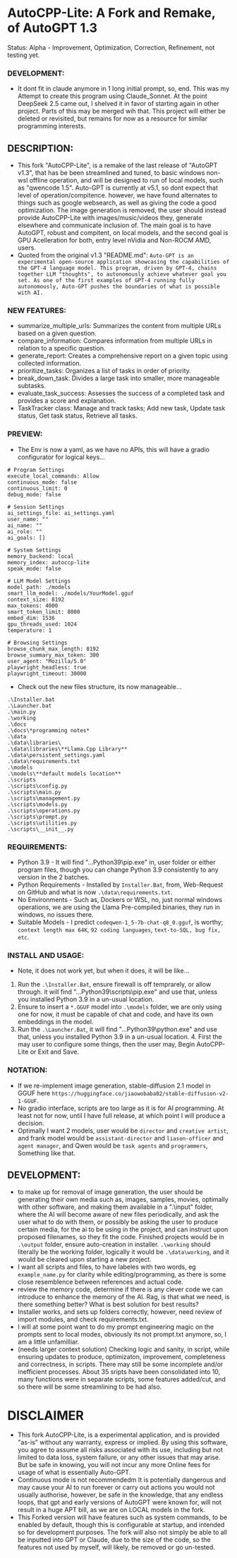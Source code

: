 # AutoCPP-Lite: A Fork and Remake, of AutoGPT 1.3
Status: Alpha - Improvement, Optimization, Correction, Refinement, not testing yet.

### DEVELOPMENT:
- It dont fit in claude anymore in 1 long initial prompt, so, end. This was my Attempt to create this program using Claude_Sonnet. At the point DeepSeek 2.5 came out, I shelved it in favor of starting again in other project. Parts of this may be merged wih that. This project will either be deleted or revisited, but remains for now as a resource for similar programming interests.

## DESCRIPTION:
- This fork "AutoCPP-Lite", is a remake of the last release of "AutoGPT v1.3", that has be been streamlined and tuned, to basic windows non-wsl offline operation, and will be designed to run of local models, such as "qwencode 1.5". Auto-GPT is currently at v5.1, so dont expect that level of operation/compitence. however, we have found alternates to things such as google websearch, as well as giving the code a good optimization. The image generation is removed, the user should instead provide AutoCPP-Lite with images/music/videos they, generate elsewhere and communicate inclusion of. The main goal is to have AutoGPT, robust and compitent, on local models, and the second goal is GPU Acelleration for both, entry level nVidia and Non-ROCM AMD, users. 
- Quoted from the original v1.3 "README.md": `Auto-GPT is an experimental open-source application showcasing the capabilities of the GPT-4 language model. This program, driven by GPT-4, chains together LLM "thoughts", to autonomously achieve whatever goal you set. As one of the first examples of GPT-4 running fully autonomously, Auto-GPT pushes the boundaries of what is possible with AI.`

### NEW FEATURES:
- summarize_multiple_urls: Summarizes the content from multiple URLs based on a given question.
- compare_information: Compares information from multiple URLs in relation to a specific question.
- generate_report: Creates a comprehensive report on a given topic using collected information.
- prioritize_tasks: Organizes a list of tasks in order of priority.
- break_down_task: Divides a large task into smaller, more manageable subtasks.
- evaluate_task_success: Assesses the success of a completed task and provides a score and explanation.
- TaskTracker class: Manage and track tasks; Add new task, Update task status, Get task status, Retrieve all tasks.

### PREVIEW:
- The Env is now a yaml, as we have no APIs, this will have a gradio configurator for logical keys...
```
# Program Settings
execute_local_commands: Allow
continuous_mode: false
continuous_limit: 0
debug_mode: false

# Session Settings
ai_settings_file: ai_settings.yaml
user_name: ""
ai_name: ""
ai_role: ""
ai_goals: []

# System Settings
memory_backend: local
memory_index: autoccp-lite
speak_mode: false

# LLM Model Settings
model_path: ./models
smart_llm_model: ./models/YourModel.gguf
context_size: 8192
max_tokens: 4000
smart_token_limit: 8000
embed_dim: 1536
gpu_threads_used: 1024
temperature: 1

# Browsing Settings
browse_chunk_max_length: 8192
browse_summary_max_token: 300
user_agent: "Mozilla/5.0"
playwright_headless: true
playwright_timeout: 30000
```
- Check out the new files structure, its now manageable...
```
.\Installer.bat
.\Launcher.bat
.\main.py
.\working
.\docs
.\docs\*programming notes*
.\data
.\data\libraries\
.\data\libraries\**Llama.Cpp Library**
.\data\persistent_settings.yaml
.\data\requirements.txt
.\models
.\models\**default models location**
.\scripts
.\scripts\config.py
.\scripts\main.py
.\scripts\management.py
.\scripts\models.py
.\scripts\operations.py
.\scripts\prompt.py
.\scripts\utilities.py
.\scripts\__init__.py
```

### REQUIREMENTS:
- Python 3.9 - It will find "...Python39\pip.exe" in, user folder or either program files, though you can change Python 3.9 consistently to any version in the 2 batches.
- Python Requirements - Installed by `Installer.Bat`, from, Web-Request on GitHub and what is now `.\data\requirements.txt`.  
- No Environments - Such as, Dockers or WSL, no, just normal windows operations, we are using the Llama Pre-compiled binaries, they run in windows, no issues there. 
- Suitable Models - I predict `codeqwen-1_5-7b-chat-q8_0.gguf`, is worthy; `context length max 64K`, `92 coding languages`, `text-to-SQL, bug fix, etc`.

### INSTALL AND USAGE:
- Note, it does not work yet, but when it does, it will be like...
1. Run the `.\Installer.Bat`, ensure firewall is off temprarely, or allow through. it will find "...Python39\scripts\pip.exe" and use that, unless you installed Python 3.9 in a un-usual location.
2. Ensure to insert a `*.GGUF` model into `.\models` folder, we are only using one for now, it must be capable of chat and code, and have its own embeddings in the model.
3. Run the `.\Launcher.Bat`, it will find "...Python39\python.exe" and use that, unless you installed Python 3.9 in a un-usual location. 4. First the may user to configure some things, then the user may, Begin AutoCPP-Lite or Exit and Save.


### NOTATION:
- If we re-implement image generation, stable-diffusion 2.1 model in GGUF here `https://huggingface.co/jiaowobaba02/stable-diffusion-v2-1-GGUF`.
- No gradio interface, scripts are too large as it is for AI programming. At least not for now, until I have full release, at which point I will produce a decision.
- Optimally I want 2 models, user would be `director` and `creative artist`, and frank model would be `assistant-director` and `liason-officer` and `agent manager`, and Qwen would be `task agents` and `programmers`, Something like that.

## DEVELOPMENT:
- to make up for removal of image generation, the user should be generating their own media such as, images, samples, movies, optimally with other software, and making them available in a ".\input" folder, where the AI will become aware of new files periodically, and ask the user what to do with them, or possibly be asking the user to produce certain media, for the ai to be using in the project, and can instruct upon proposed filenames, so they fit the code. Finished projects would be in `.\output` folder, ensure auto-creation in installer. `.\working` should literally be the working folder, logically it would be `.\data\working`, and it would be cleared upon starting a new project.
- I want all scripts and files, to have labeles with two words, eg `example_name.py` for clarity while editing/programming, as there is some close resemblence between references and actual code.
- review the memory code, determine if there is any clever code we can introduce to enhance the memory of the AI. Rag, is that what we need, is there something better? What is best solution for best results?
- Installer works, and sets up folders correctly, however, need review of import modules, and check requirements.txt.
- I will at some point want to do my prompt engineering magic on the prompts sent to local modes, obviously its not prompt.txt anymore, so, I am a little unfamilliar.
- (needs larger context solution) Checking logic and sanity, in script, while ensuring updates to produce, optimizaton, improvement, completeness and correctness, in scripts. There may still be some incomplete and/or inefficient processes. About 35 sripts have been consolidated into 10, many functions were in separate scripts, some features added/cut, and so there will be some streamlining to be had also.

# DISCLAIMER
- This fork AutoCPP-Lite, is a experimental application, and is provided "as-is" without any warranty, express or implied. By using this software, you agree to assume all risks associated with its use, including but not limited to data loss, system failure, or any other issues that may arise. But be safe in knowing, you will not incur any more Online fees for usage of what is essentially Auto-GPT. 
- Continuous mode is not recommendedm It is potentially dangerous and may cause your AI to run forever or carry out actions you would not usually authorise, however, be safe in the knowledge, that any endless loops, that gpt and early versions of AutoGPT were known for, will not result in a huge APT bill, as we are on LOCAL models in the fork.
- This Forked version will have features such as system commands, to be enabled by default, though this is configurable at startup, and intended so for development purposes. The fork will also not simply be able to all be inputted into GPT or Claude, due to the size of the code, so the features not used by myself, will likely, be removed or go un-tested.

